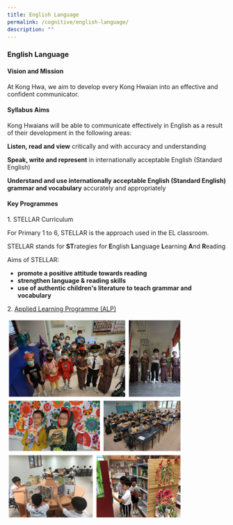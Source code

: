 ```yaml
---
title: English Language
permalink: /cognitive/english-language/
description: ""
---
```

### English Language

#### Vision and Mission

At Kong Hwa, we aim to develop every Kong Hwaian into an effective and confident communicator.

#### Syllabus Aims

Kong Hwaians will be able to communicate effectively in English as a result of their development in the following areas:

  

**Listen, read and view** critically and with accuracy and understanding

  

**Speak, write and represent** in internationally acceptable English (Standard English)

  

**Understand and use internationally acceptable English (Standard English) grammar and vocabulary** accurately and appropriately

#### Key Programmes

1\. STELLAR Curriculum

  

For Primary 1 to 6, STELLAR is the approach used in the EL classroom.

  

STELLAR stands for **ST**rategies for **E**nglish **L**anguage **L**earning **A**nd **R**eading

  

Aims of STELLAR:

*   **promote a positive attitude towards reading**
*   **strengthen language & reading skills**
*   **use of authentic children's literature to teach grammar and vocabulary**

  

2. [Applied Learning Programme (ALP)](https://staging.d1zbyh3gidoh8o.amplifyapp.com/our-signature-programmes/alp/)

<img src="/images/english1.png" style="width:80%">